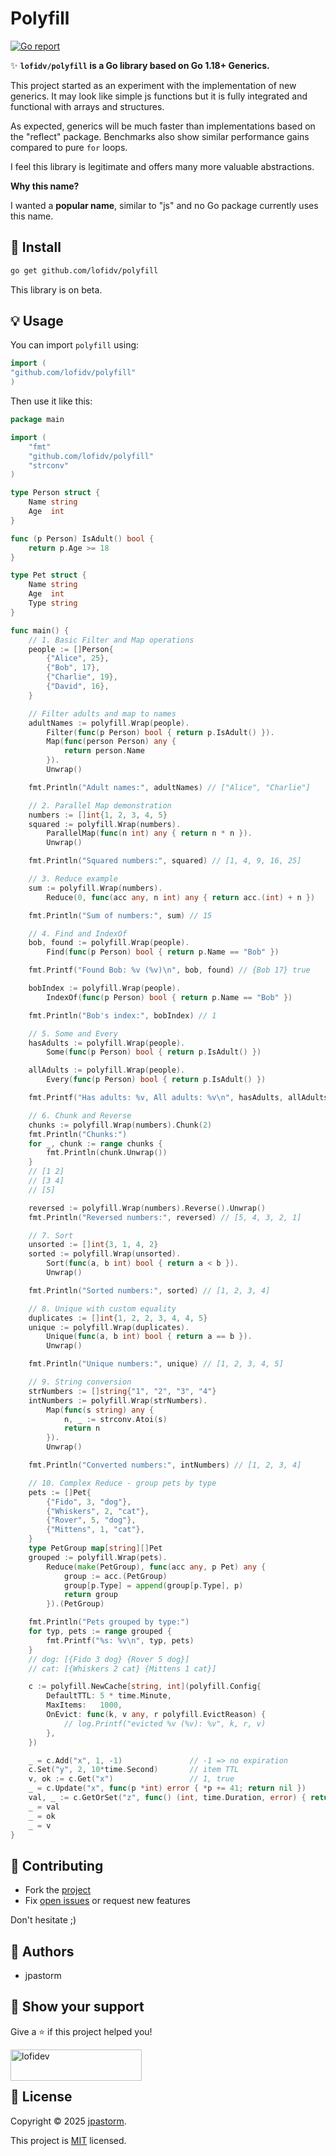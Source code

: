 # Polyfill

[![Go report](https://goreportcard.com/badge/github.com/lofidv/polyfill)](https://goreportcard.com/report/github.com/lofidv/polyfill)

✨ **`lofidv/polyfill` is a Go library based on Go 1.18+ Generics.**

This project started as an experiment with the implementation of new generics. It may look like simple js functions but it is fully integrated and functional with arrays and structures.

As expected, generics will be much faster than implementations based on the "reflect" package. Benchmarks also show similar performance gains compared to pure `for` loops.

I feel this library is legitimate and offers many more valuable abstractions.

**Why this name?**

I wanted a **popular name**, similar to "js" and no Go package currently uses this name.

## 🚀 Install

```sh
go get github.com/lofidv/polyfill
```

This library is on beta.

## 💡 Usage

You can import `polyfill` using:

```go
import (
"github.com/lofidv/polyfill"
)
```

Then use it like this:

```go
package main

import (
	"fmt"
	"github.com/lofidv/polyfill"
	"strconv"
)

type Person struct {
	Name string
	Age  int
}

func (p Person) IsAdult() bool {
	return p.Age >= 18
}

type Pet struct {
	Name string
	Age  int
	Type string
}

func main() {
	// 1. Basic Filter and Map operations
	people := []Person{
		{"Alice", 25},
		{"Bob", 17},
		{"Charlie", 19},
		{"David", 16},
	}

	// Filter adults and map to names
	adultNames := polyfill.Wrap(people).
		Filter(func(p Person) bool { return p.IsAdult() }).
		Map(func(person Person) any {
			return person.Name
		}).
		Unwrap()

	fmt.Println("Adult names:", adultNames) // ["Alice", "Charlie"]

	// 2. Parallel Map demonstration
	numbers := []int{1, 2, 3, 4, 5}
	squared := polyfill.Wrap(numbers).
		ParallelMap(func(n int) any { return n * n }).
		Unwrap()

	fmt.Println("Squared numbers:", squared) // [1, 4, 9, 16, 25]

	// 3. Reduce example
	sum := polyfill.Wrap(numbers).
		Reduce(0, func(acc any, n int) any { return acc.(int) + n })

	fmt.Println("Sum of numbers:", sum) // 15

	// 4. Find and IndexOf
	bob, found := polyfill.Wrap(people).
		Find(func(p Person) bool { return p.Name == "Bob" })

	fmt.Printf("Found Bob: %v (%v)\n", bob, found) // {Bob 17} true

	bobIndex := polyfill.Wrap(people).
		IndexOf(func(p Person) bool { return p.Name == "Bob" })

	fmt.Println("Bob's index:", bobIndex) // 1

	// 5. Some and Every
	hasAdults := polyfill.Wrap(people).
		Some(func(p Person) bool { return p.IsAdult() })

	allAdults := polyfill.Wrap(people).
		Every(func(p Person) bool { return p.IsAdult() })

	fmt.Printf("Has adults: %v, All adults: %v\n", hasAdults, allAdults) // true, false

	// 6. Chunk and Reverse
	chunks := polyfill.Wrap(numbers).Chunk(2)
	fmt.Println("Chunks:")
	for _, chunk := range chunks {
		fmt.Println(chunk.Unwrap())
	}
	// [1 2]
	// [3 4]
	// [5]

	reversed := polyfill.Wrap(numbers).Reverse().Unwrap()
	fmt.Println("Reversed numbers:", reversed) // [5, 4, 3, 2, 1]

	// 7. Sort
	unsorted := []int{3, 1, 4, 2}
	sorted := polyfill.Wrap(unsorted).
		Sort(func(a, b int) bool { return a < b }).
		Unwrap()

	fmt.Println("Sorted numbers:", sorted) // [1, 2, 3, 4]

	// 8. Unique with custom equality
	duplicates := []int{1, 2, 2, 3, 4, 4, 5}
	unique := polyfill.Wrap(duplicates).
		Unique(func(a, b int) bool { return a == b }).
		Unwrap()

	fmt.Println("Unique numbers:", unique) // [1, 2, 3, 4, 5]

	// 9. String conversion
	strNumbers := []string{"1", "2", "3", "4"}
	intNumbers := polyfill.Wrap(strNumbers).
		Map(func(s string) any {
			n, _ := strconv.Atoi(s)
			return n
		}).
		Unwrap()

	fmt.Println("Converted numbers:", intNumbers) // [1, 2, 3, 4]

	// 10. Complex Reduce - group pets by type
	pets := []Pet{
		{"Fido", 3, "dog"},
		{"Whiskers", 2, "cat"},
		{"Rover", 5, "dog"},
		{"Mittens", 1, "cat"},
	}
	type PetGroup map[string][]Pet
	grouped := polyfill.Wrap(pets).
		Reduce(make(PetGroup), func(acc any, p Pet) any {
			group := acc.(PetGroup)
			group[p.Type] = append(group[p.Type], p)
			return group
		}).(PetGroup)

	fmt.Println("Pets grouped by type:")
	for typ, pets := range grouped {
		fmt.Printf("%s: %v\n", typ, pets)
	}
	// dog: [{Fido 3 dog} {Rover 5 dog}]
	// cat: [{Whiskers 2 cat} {Mittens 1 cat}]

	c := polyfill.NewCache[string, int](polyfill.Config{
		DefaultTTL: 5 * time.Minute,
		MaxItems:   1000,
		OnEvict: func(k, v any, r polyfill.EvictReason) {
			// log.Printf("evicted %v (%v): %v", k, r, v)
		},
	})

	_ = c.Add("x", 1, -1)               // -1 => no expiration
	c.Set("y", 2, 10*time.Second)       // item TTL
	v, ok := c.Get("x")                 // 1, true
	_ = c.Update("x", func(p *int) error { *p += 41; return nil })
	val, _ := c.GetOrSet("z", func() (int, time.Duration, error) { return 3, 0, nil })
	_ = val
	_ = ok
	_ = v
}
```

## 🤝 Contributing

- Fork the [project](https://github.com/lofidv/polyfill)
- Fix [open issues](https://github.com/lofidv/polyfill/issues) or request new features

Don't hesitate ;)

## 👤 Authors

- jpastorm

## 🌛 Show your support

Give a ⭐️ if this project helped you!

<p><a href="https://ko-fi.com/lofidev"> <img align="left" src="https://cdn.ko-fi.com/cdn/kofi3.png?v=3" height="50" width="210" alt="lofidev" /></a></p><br><br>

## 📝 License

Copyright © 2025 [jpastorm](https://github.com/lofidv).

This project is [MIT](./LICENSE) licensed.
